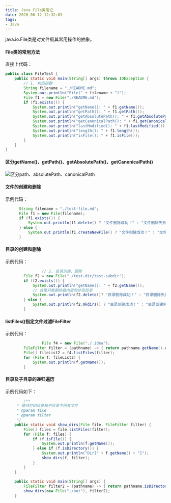 ```yaml
---
title: Java File类笔记
date: 2020-06-12 12:32:03
tags:
- Java
---
```


java.io.File类是对文件极其常用操作的抽象。

#### File类的常用方法

直接上代码：
```java
public class FileTest {
    public static void main(String[] args) throws IOException {
        // 1. 构造函数
        String filename = "./README.md";
        System.out.println("File(" + filename + ")");
        File f1 = new File("./README.md");
        if (f1.exists()) {
            System.out.println("getName(): " + f1.getName());
            System.out.println("getPath(): " + f1.getPath());
            System.out.println("getAbsolutePath(): " + f1.getAbsolutePath());
            System.out.println("getCanonicalPath(): " + f1.getCanonicalPath());
            System.out.println("lastModified(): " + f1.lastModified());
            System.out.println("length(): " + f1.length());
            System.out.println("isFile(): " + f1.isFile());
        }
    }
}
```
#### 区分getName()、getPath()、getAbsolutePath()、getCanonicalPath()
![区分path、absolutePath、canonicalPath](https://cdn132.vieek.com/2020-06-11-%E6%88%AA%E5%B1%8F2020-06-11%20%E4%B8%8B%E5%8D%8812.31.50.png)

#### 文件的创建和删除
示例代码：
```java
      String filename = "./test-file.md";
      File f1 = new File(filename);
      if (f1.exists()) {
          System.out.println(f1.delete() ? "文件删除成功！" : "文件删除失败！");
      } else {
          System.out.println(f1.createNewFile() ? "文件创建成功！" : "文件创建失败！");
      }
```

#### 目录的创建和删除
示例代码：
```java
				// 2. 目录创建、删除
        File f2 = new File("./test-dir/test-subdir");
        if (f2.exists()) {
            System.out.println("getName(): " + f2.getName());
            // 这里只能删除最内层的非空目录
            System.out.println(f2.delete()? "目录删除成功！" : "目录删除失败！");
        } else {
            System.out.println(f2.mkdirs() ? "目录创建成功！" : "目录创建失败！");
        }
```

#### listFiles()指定文件过滤FileFilter
示例代码：
```java
				File f4 = new File("./.idea");
        FileFilter filter = (pathname) -> { return pathname.getName().endsWith(".xml");};
        File[] fileList2 = f4.listFiles(filter);
        for (File f: fileList2) {
            System.out.println(f.getName());
        }
```

#### 目录及子目录的递归遍历
示例代码如下：
```java
		/**
     * 递归打印目录和子目录下所有文件
     * @param file
     * @param filter
     */
    public static void show_dirs(File file, FileFilter filter) {
        File[] files = file.listFiles(filter);
        for (File f: files) {
            if (f.isFile()) {
                System.out.println(f.getName());
            } else if (f.isDirectory()) {
                System.out.println("Dir[" + f.getName() + "]");
                show_dirs(f, filter);
            }
        }
    }
    
    public static void main(String[] args) {
        FileFilter filter2 = (pathname) -> { return pathname.isDirectory() || pathname.getName().endsWith(".class"); };
        show_dirs(new File("./out"), filter2);
    }
```